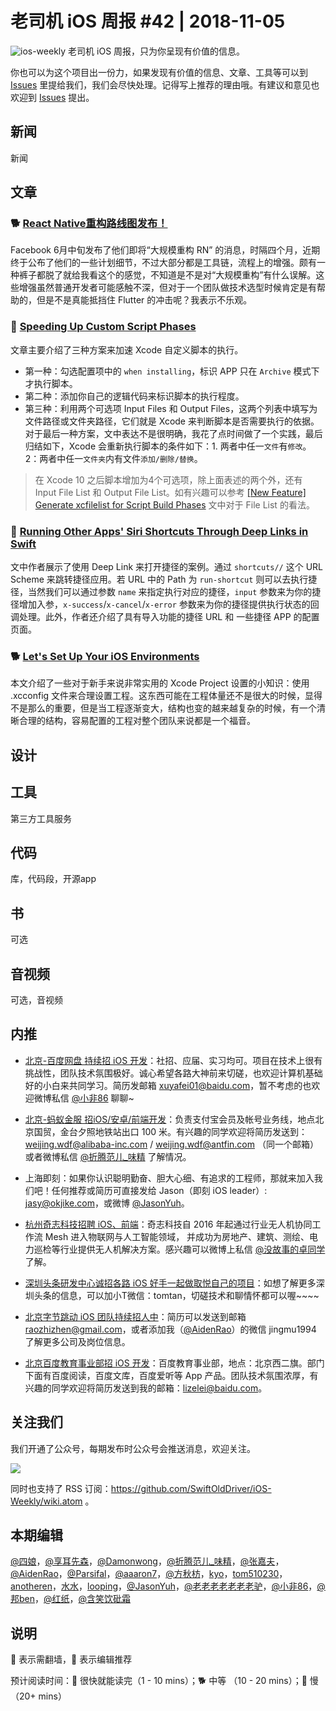 # 老司机 iOS 周报 #42 | 2018-11-05

![ios-weekly](https://github.com/SwiftOldDriver/iOS-Weekly/blob/master/assets/ios-weekly.png?raw=true)
老司机 iOS 周报，只为你呈现有价值的信息。

你也可以为这个项目出一份力，如果发现有价值的信息、文章、工具等可以到 [Issues](https://github.com/SwiftOldDriver/iOS-Weekly/issues) 里提给我们，我们会尽快处理。记得写上推荐的理由哦。有建议和意见也欢迎到 [Issues](https://github.com/SwiftOldDriver/iOS-Weekly/issues) 提出。

## 新闻

新闻


## 文章


### 🐕 [React Native重构路线图发布！](https://mp.weixin.qq.com/s/-BXsXp0HnrGMS3CLLvfEtQ)

Facebook 6月中旬发布了他们即将“大规模重构 RN” 的消息，时隔四个月，近期终于公布了他们的一些计划细节，不过大部分都是工具链，流程上的增强。颇有一种裤子都脱了就给我看这个的感觉，不知道是不是对“大规模重构”有什么误解。这些增强虽然普通开发者可能感触不深，但对于一个团队做技术选型时候肯定是有帮助的，但是不是真能抵挡住 Flutter 的冲击呢？我表示不乐观。

### 🐎 [Speeding Up Custom Script Phases](https://indiestack.com/2014/12/speeding-up-custom-script-phases/)

文章主要介绍了三种方案来加速 Xcode 自定义脚本的执行。
- 第一种：勾选配置项中的 `when installing`，标识 APP 只在 `Archive` 模式下才执行脚本。
- 第二种：添加你自己的逻辑代码来标识脚本的执行程度。
- 第三种：利用两个可选项 Input Files 和 Output Files，这两个列表中填写为文件路径或文件夹路径，它们就是 Xcode 来判断脚本是否需要执行的依据。
对于最后一种方案，文中表达不是很明确，我花了点时间做了一个实践，最后归结如下，Xcode 会重新执行脚本的条件如下：1. 两者中任一`文件`有`修改`。 2：两者中任一`文件夹`内有文件`添加/删除/替换`。

> 在 Xcode 10 之后脚本增加为4个可选项，除上面表述的两个外，还有 Input File List 和 Output File List。如有兴趣可以参考 [\[New Feature\] Generate xcfilelist for Script Build Phases](https://github.com/SwiftGen/SwiftGen/issues/441) 文中对于 File List 的看法。

### 🐎 [Running Other Apps' Siri Shortcuts Through Deep Links in Swift](https://swiftrocks.com/running-other-apps-siri-shortcuts-through-deep-links-in-swift.html)

文中作者展示了使用 Deep Link 来打开捷径的案例。通过 `shortcuts//` 这个 URL Scheme 来跳转捷径应用。若 URL 中的 Path 为 `run-shortcut` 则可以去执行捷径，当然我们可以通过参数 `name` 来指定执行对应的捷径，`input` 参数来为你的捷径增加入参，`x-success`/`x-cancel`/`x-error` 参数来为你的捷径提供执行状态的回调处理。此外，作者还介绍了具有导入功能的捷径 URL 和 一些捷径 APP 的配置页面。

### 🐕 [Let's Set Up Your iOS Environments](https://robots.thoughtbot.com/let-s-setup-your-ios-environments)

本文介绍了一些对于新手来说非常实用的 Xcode Project 设置的小知识：使用 .xcconfig 文件来合理设置工程。这东西可能在工程体量还不是很大的时候，显得不是那么的重要，但是当工程逐渐变大，结构也变的越来越复杂的时候，有一个清晰合理的结构，容易配置的工程对整个团队来说都是一个福音。

## 设计

## 工具

第三方工具服务

## 代码

库，代码段，开源app

## 书

可选

## 音视频

可选，音视频

## 内推

- [北京-百度网盘 持续招 iOS 开发](https://talent.baidu.com/external/baidu/index.html#/jobDetail/2/102507)：社招、应届、实习均可。项目在技术上很有挑战性，团队技术氛围极好。诚心希望各路大神前来切磋，也欢迎计算机基础好的小白来共同学习。简历发邮箱 xuyafei01@baidu.com，暂不考虑的也欢迎微博私信 [@小非86](https://weibo.com/xuyafei86) 聊聊~

- [北京-蚂蚁金服 招iOS/安卓/前端开发](https://job.alibaba.com/zhaopin/position_detail.htm?trace=qrcode_share&positionCode=GP031268&from=timeline&isappinstalled=0)：负责支付宝会员及帐号业务线，地点北京国贸，金台夕照地铁站出口 100 米。有兴趣的同学欢迎将简历发送到：weijing.wdf@alibaba-inc.com / weijing.wdf@antfin.com （同一个邮箱）或者微博私信 [@折腾范儿_味精](https://weibo.com/agvicking) 了解情况。

- 上海即刻：如果你认识聪明勤奋、胆大心细、有追求的工程师，那就来加入我们吧！任何推荐或简历可直接发给 Jason（即刻 iOS leader）: jasy@okjike.com，或微博 [@JasonYuh](https://weibo.com/jasonyuh)。

- [杭州奇志科技招聘 iOS、前端](https://www.lagou.com/gongsi/34872.html)：奇志科技自 2016 年起通过行业无人机协同工作流 Mesh 进入物联网与人工智能领域， 并成功为房地产、建筑、测绘、电力巡检等行业提供无人机解决方案。感兴趣可以微博上私信 [@没故事的卓同学](https://weibo.com/u/1926303682) 了解。

- [深圳头条研发中心诚招各路 iOS 好手一起做取悦自己的项目](https://job.toutiao.com/2018/spring_referral/?token=alPR8WCv8nnnc5QqtsyKjw%3D%3D&key=MTY1MDMsMTg0MTQsMjA1MjAsMTk1NjEsMTU2ODksMTc0ODk%3D)：如想了解更多深圳头条的信息，可以加小T微信：tomtan，切磋技术和聊情怀都可以喔~~~~

- [北京字节跳动 iOS 团队持续招人中](https://job.toutiao.com/society)：简历可以发送到邮箱 raozhizhen@gmail.com，或者添加我（[@AidenRao](https://weibo.com/AidenRao)）的微信 jingmu1994 了解更多公司及岗位信息。

- [北京百度教育事业部招 iOS 开发](https://www.baidu.com/s?wd=百度)：百度教育事业部，地点：北京西二旗。部门下面有百度阅读，百度文库，百度爱听等 App 产品。团队技术氛围浓厚，有兴趣的同学欢迎将简历发送到我的邮箱：lizelei@baidu.com。

## 关注我们

我们开通了公众号，每期发布时公众号会推送消息，欢迎关注。

![](https://github.com/SwiftOldDriver/iOS-Weekly/blob/master/assets/qrcode_for_wechat.jpg?raw=true)

同时也支持了 RSS 订阅：https://github.com/SwiftOldDriver/iOS-Weekly/wiki.atom 。

## 本期编辑

[@四娘](https://kemchenj.github.io)，[@享耳先森](https://github.com/iblacksun)，[@Damonwong](https://weibo.com/damonone)，[@折腾范儿_味精](http://weibo.com/agvicking)，[@张嘉夫](https://weibo.com/2949394297)，[@AidenRao](https://weibo.com/AidenRao)，[@Parsifal](https://weibo.com/parsifalchang)，[@aaaron7](https://weibo.com/aaaron7)，[@方秋枋](https://weibo.com/100mango)，[kyo](https://github.com/KyoLi)，[tom510230](https://xiaozhuanlan.com/u/6682065345)，[anotheren](https://anotheren.com)，[水水](https://www.xuyanlan.com)，[looping](https://github.com/looping)，[@JasonYuh](https://weibo.com/jasonyuh)，[@老老老老老老老驴](https://weibo.com/u/6090610445)，[@小非86](https://weibo.com/xuyafei86)，[@邦ben](http://weibo.com/linwenbang)，[@红纸](https://github.com/nianran)，[@含笑饮砒霜](http://chinafish.news)

## 说明

🚧 表示需翻墙，🌟 表示编辑推荐

预计阅读时间：🐎 很快就能读完（1 - 10 mins）；🐕 中等 （10 - 20 mins）；🐢 慢（20+ mins）
